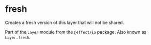 # fresh

Creates a fresh version of this layer that will not be shared.

Part of the `Layer` module from the `@effect/io` package. Also known as `Layer.fresh`.
